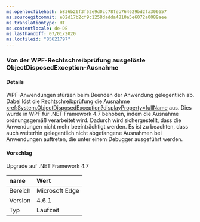 ```yaml
---
ms.openlocfilehash: b836b26f3f52e9d0cc78feb764629bd2fa306657
ms.sourcegitcommit: e02d17b2cf9c1258dadda4810a5e6072a0089aee
ms.translationtype: HT
ms.contentlocale: de-DE
ms.lasthandoff: 07/01/2020
ms.locfileid: "85621797"
---
```

### <a name="objectdisposedexception-thrown-by-wpf-spellchecker"></a>Von der WPF-Rechtschreibprüfung ausgelöste ObjectDisposedException-Ausnahme

#### <a name="details"></a>Details

WPF-Anwendungen stürzen beim Beenden der Anwendung gelegentlich ab. Dabei löst die Rechtschreibprüfung die Ausnahme <xref:System.ObjectDisposedException?displayProperty=fullName> aus. Dies wurde in WPF für .NET Framework 4.7 behoben, indem die Ausnahme ordnungsgemäß verarbeitet wird. Dadurch wird sichergestellt, dass die Anwendungen nicht mehr beeinträchtigt werden. Es ist zu beachten, dass auch weiterhin gelegentlich nicht abgefangene Ausnahmen bei Anwendungen auftreten, die unter einem Debugger ausgeführt werden.

#### <a name="suggestion"></a>Vorschlag

Upgrade auf .NET Framework 4.7

| name    | Wert       |
|:--------|:------------|
| Bereich   |Microsoft Edge|
|Version|4.6.1|
|Typ|Laufzeit|
